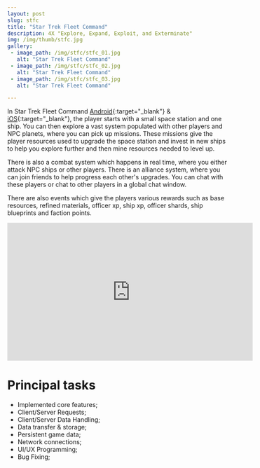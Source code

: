 ```yaml
---
layout: post
slug: stfc
title: "Star Trek Fleet Command"
description: 4X "Explore, Expand, Exploit, and Exterminate"
img: /img/thumb/stfc.jpg
gallery:
 - image_path: /img/stfc/stfc_01.jpg
   alt: "Star Trek Fleet Command"
 - image_path: /img/stfc/stfc_02.jpg
   alt: "Star Trek Fleet Command"
 - image_path: /img/stfc/stfc_03.jpg
   alt: "Star Trek Fleet Command"

---
```


In Star Trek Fleet Command [Android](https://play.google.com/store/apps/details?id=com.scopely.startrek&hl=en_IE){:target="_blank"} & [iOS](https://apps.apple.com/us/app/star-trek-fleet-command/id1427744264){:target="_blank"}, the player starts with a small space station and one ship. You can then explore a vast system populated with other players and NPC planets, where you can pick up missions. These missions give the player resources used to upgrade the space station and invest in new ships to help you explore further and then mine resources needed to level up.

There is also a combat system which happens in real time, where you either attack NPC ships or other players. There is an alliance system, where you can join friends to help progress each other's upgrades. You can chat with these players or chat to other players in a global chat window.

There are also events which give the players various rewards such as base resources, refined materials, officer xp, ship xp, officer shards, ship blueprints and faction points.

<p style="text-align:center"><iframe width="560" height="315" src="https://www.youtube.com/embed/MAZPiYUGqMU" frameborder="0" allow="accelerometer; autoplay; encrypted-media; gyroscope; picture-in-picture" allowfullscreen></iframe></p>

# Principal tasks
- Implemented core features;
- Client/Server Requests;
- Client/Server Data Handling;
- Data transfer & storage;
- Persistent game data;
- Network connections;
- UI/UX Programming;
- Bug Fixing;
